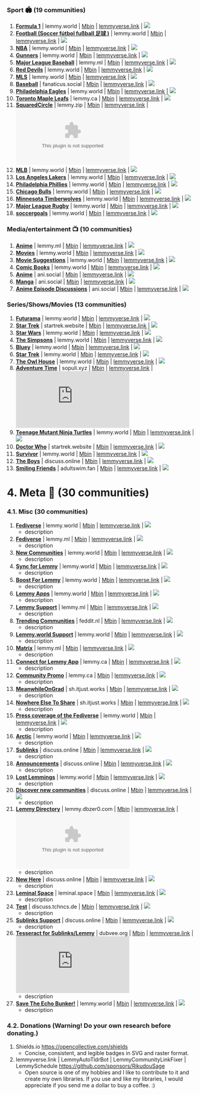 ### Sport 🏟️ (19 communities)
1. **[Formula 1](/c/formula1@lemmy.world)** | lemmy.world | [Mbin](/m/formula1@lemmy.world) | [lemmyverse.link](https://lemmyverse.link/c/formula1@lemmy.world) | ![](https://img.shields.io/lemmy/formula1@lemmy.world?style=flat&label=Subs&cacheSeconds=172800&color=pink)
2. **[Football (Soccer fútbol fußball 足球 )](/c/football@lemmy.world)** | lemmy.world | [Mbin](/m/football@lemmy.world) | [lemmyverse.link](https://lemmyverse.link/c/football@lemmy.world) | ![](https://img.shields.io/lemmy/football@lemmy.world?style=flat&label=Subs&cacheSeconds=172800&color=pink)
3. **[NBA](/c/nba@lemmy.world)** | lemmy.world | [Mbin](/m/nba@lemmy.world) | [lemmyverse.link](https://lemmyverse.link/c/nba@lemmy.world) | ![](https://img.shields.io/lemmy/nba@lemmy.world?style=flat&label=Subs&cacheSeconds=172800&color=pink)
4. **[Gunners](/c/gunners@lemmy.world)** | lemmy.world | [Mbin](/m/gunners@lemmy.world) | [lemmyverse.link](https://lemmyverse.link/c/gunners@lemmy.world) | ![](https://img.shields.io/lemmy/gunners@lemmy.world?style=flat&label=Subs&cacheSeconds=172800&color=pink)
5. **[Major League Baseball](/c/mlb@lemmy.ml)** | lemmy.ml | [Mbin](/m/mlb@lemmy.ml) | [lemmyverse.link](https://lemmyverse.link/c/mlb@lemmy.ml) | ![](https://img.shields.io/lemmy/mlb@lemmy.ml?style=flat&label=Subs&cacheSeconds=172800&color=pink)
6. **[Red Devils](/c/reddevils@lemmy.world)** | lemmy.world | [Mbin](/m/reddevils@lemmy.world) | [lemmyverse.link](https://lemmyverse.link/c/reddevils@lemmy.world) | ![](https://img.shields.io/lemmy/reddevils@lemmy.world?style=flat&label=Subs&cacheSeconds=172800&color=pink)
7. **[MLS](/c/mls@lemmy.world)** | lemmy.world | [Mbin](/m/mls@lemmy.world) | [lemmyverse.link](https://lemmyverse.link/c/mls@lemmy.world) | ![](https://img.shields.io/lemmy/mls@lemmy.world?style=flat&label=Subs&cacheSeconds=172800&color=pink)
8. **[Baseball](/c/baseball@fanaticus.social)** | fanaticus.social | [Mbin](/m/baseball@fanaticus.social) | [lemmyverse.link](https://lemmyverse.link/c/baseball@fanaticus.social) | ![](https://img.shields.io/lemmy/baseball@fanaticus.social?style=flat&label=Subs&cacheSeconds=172800&color=pink)
9. **[Philadelphia Eagles](/c/eagles@lemmy.world)** | lemmy.world | [Mbin](/m/eagles@lemmy.world) | [lemmyverse.link](https://lemmyverse.link/c/eagles@lemmy.world) | ![](https://img.shields.io/lemmy/eagles@lemmy.world?style=flat&label=Subs&cacheSeconds=172800&color=pink)
10. **[Toronto Maple Leafs](/c/leaf_nation@lemmy.ca)** | lemmy.ca | [Mbin](/m/leaf_nation@lemmy.ca) | [lemmyverse.link](https://lemmyverse.link/c/leaf_nation@lemmy.ca) | ![](https://img.shields.io/lemmy/leaf_nation@lemmy.ca?style=flat&label=Subs&cacheSeconds=172800&color=pink)
11. **[SquaredCircle](/c/squaredcircle@lemmy.zip)** | lemmy.zip | [Mbin](/m/squaredcircle@lemmy.zip) | [lemmyverse.link](https://lemmyverse.link/c/squaredcircle@lemmy.zip) | ![](https://img.shields.io/lemmy/squaredcircle@lemmy.zip?style=flat&label=Subs&cacheSeconds=172800&color=pink)
12. **[MLB](/c/mlb@lemmy.world)** | lemmy.world | [Mbin](/m/mlb@lemmy.world) | [lemmyverse.link](https://lemmyverse.link/c/mlb@lemmy.world) | ![](https://img.shields.io/lemmy/mlb@lemmy.world?style=flat&label=Subs&cacheSeconds=172800&color=pink)
13. **[Los Angeles Lakers](/c/lakers@lemmy.world)** | lemmy.world | [Mbin](/m/lakers@lemmy.world) | [lemmyverse.link](https://lemmyverse.link/c/lakers@lemmy.world) | ![](https://img.shields.io/lemmy/lakers@lemmy.world?style=flat&label=Subs&cacheSeconds=172800&color=pink)
14. **[Philadelphia Phillies](/c/phillies@lemmy.world)** | lemmy.world | [Mbin](/m/phillies@lemmy.world) | [lemmyverse.link](https://lemmyverse.link/c/phillies@lemmy.world) | ![](https://img.shields.io/lemmy/phillies@lemmy.world?style=flat&label=Subs&cacheSeconds=172800&color=pink)
15. **[Chicago Bulls](/c/chicagobulls@lemmy.world)** | lemmy.world | [Mbin](/m/chicagobulls@lemmy.world) | [lemmyverse.link](https://lemmyverse.link/c/chicagobulls@lemmy.world) | ![](https://img.shields.io/lemmy/chicagobulls@lemmy.world?style=flat&label=Subs&cacheSeconds=172800&color=pink)
16. **[Minnesota Timberwolves](/c/timberwolves@lemmy.world)** | lemmy.world | [Mbin](/m/timberwolves@lemmy.world) | [lemmyverse.link](https://lemmyverse.link/c/timberwolves@lemmy.world) | ![](https://img.shields.io/lemmy/timberwolves@lemmy.world?style=flat&label=Subs&cacheSeconds=172800&color=pink)
17. **[Major League Rugby](/c/usmlr@lemmy.world)** | lemmy.world | [Mbin](/m/usmlr@lemmy.world) | [lemmyverse.link](https://lemmyverse.link/c/usmlr@lemmy.world) | ![](https://img.shields.io/lemmy/usmlr@lemmy.world?style=flat&label=Subs&cacheSeconds=172800&color=pink)
18. **[soccergoals](/c/soccergoals@lemmy.world)** | lemmy.world | [Mbin](/m/soccergoals@lemmy.world) | [lemmyverse.link](https://lemmyverse.link/c/soccergoals@lemmy.world) | ![](https://img.shields.io/lemmy/soccergoals@lemmy.world?style=flat&label=Subs&cacheSeconds=172800&color=pink)



### Media/entertainment 📺 (10 communities)
1. **[Anime](/c/anime@lemmy.ml)** | lemmy.ml | [Mbin](/m/anime@lemmy.ml) | [lemmyverse.link](https://lemmyverse.link/c/anime@lemmy.ml) | ![](https://img.shields.io/lemmy/anime@lemmy.ml?style=flat&label=Subs&cacheSeconds=172800&color=pink)
2. **[Movies](/c/movies@lemmy.world)** | lemmy.world | [Mbin](/m/movies@lemmy.world) | [lemmyverse.link](https://lemmyverse.link/c/movies@lemmy.world) | ![](https://img.shields.io/lemmy/movies@lemmy.world?style=flat&label=Subs&cacheSeconds=172800&color=pink)
3. **[Movie Suggestions](/c/moviesuggestions@lemmy.world)** | lemmy.world | [Mbin](/m/moviesuggestions@lemmy.world) | [lemmyverse.link](https://lemmyverse.link/c/moviesuggestions@lemmy.world) | ![](https://img.shields.io/lemmy/moviesuggestions@lemmy.world?style=flat&label=Subs&cacheSeconds=172800&color=pink)
4. **[Comic Books](/c/comicbooks@lemmy.world)** | lemmy.world | [Mbin](/m/comicbooks@lemmy.world) | [lemmyverse.link](https://lemmyverse.link/c/comicbooks@lemmy.world) | ![](https://img.shields.io/lemmy/comicbooks@lemmy.world?style=flat&label=Subs&cacheSeconds=172800&color=pink)
5. **[Anime](/c/anime@ani.social)** | ani.social | [Mbin](/m/anime@ani.social) | [lemmyverse.link](https://lemmyverse.link/c/anime@ani.social) | ![](https://img.shields.io/lemmy/anime@ani.social?style=flat&label=Subs&cacheSeconds=172800&color=pink)
6. **[Manga](/c/manga@ani.social)** | ani.social | [Mbin](/m/manga@ani.social) | [lemmyverse.link](https://lemmyverse.link/c/manga@ani.social) | ![](https://img.shields.io/lemmy/manga@ani.social?style=flat&label=Subs&cacheSeconds=172800&color=pink)
7. **[Anime Episode Discussions](/c/episode_discussion@ani.social)** | ani.social | [Mbin](/m/episode_discussion@ani.social) | [lemmyverse.link](https://lemmyverse.link/c/episode_discussion@ani.social) | ![](https://img.shields.io/lemmy/episode_discussion@ani.social?style=flat&label=Subs&cacheSeconds=172800&color=pink)


### Series/Shows/Movies (13 communities)
1. **[Futurama](/c/futurama@lemmy.world)** | lemmy.world | [Mbin](/m/futurama@lemmy.world) | [lemmyverse.link](https://lemmyverse.link/c/futurama@lemmy.world) | ![](https://img.shields.io/lemmy/futurama@lemmy.world?style=flat&label=Subs&cacheSeconds=172800&color=pink)
2. **[Star Trek](/c/startrek@startrek.website)** | startrek.website | [Mbin](/m/startrek@startrek.website) | [lemmyverse.link](https://lemmyverse.link/c/startrek@startrek.website) | ![](https://img.shields.io/lemmy/startrek@startrek.website?style=flat&label=Subs&cacheSeconds=172800&color=pink)
3. **[Star Wars](/c/star_wars@lemmy.world)** | lemmy.world | [Mbin](/m/star_wars@lemmy.world) | [lemmyverse.link](https://lemmyverse.link/c/star_wars@lemmy.world) | ![](https://img.shields.io/lemmy/star_wars@lemmy.world?style=flat&label=Subs&cacheSeconds=172800&color=pink)
4. **[The Simpsons](/c/thesimpsons@lemmy.world)** | lemmy.world | [Mbin](/m/thesimpsons@lemmy.world) | [lemmyverse.link](https://lemmyverse.link/c/thesimpsons@lemmy.world) | ![](https://img.shields.io/lemmy/thesimpsons@lemmy.world?style=flat&label=Subs&cacheSeconds=172800&color=pink)
5. **[Bluey](/c/bluey@lemmy.world)** | lemmy.world | [Mbin](/m/bluey@lemmy.world) | [lemmyverse.link](https://lemmyverse.link/c/bluey@lemmy.world) | ![](https://img.shields.io/lemmy/bluey@lemmy.world?style=flat&label=Subs&cacheSeconds=172800&color=pink)
6. **[Star Trek](/c/startrek@lemmy.world)** | lemmy.world | [Mbin](/m/startrek@lemmy.world) | [lemmyverse.link](https://lemmyverse.link/c/startrek@lemmy.world) | ![](https://img.shields.io/lemmy/startrek@lemmy.world?style=flat&label=Subs&cacheSeconds=172800&color=pink)
7. **[The Owl House](/c/theowlhouse@lemmy.world)** | lemmy.world | [Mbin](/m/theowlhouse@lemmy.world) | [lemmyverse.link](https://lemmyverse.link/c/theowlhouse@lemmy.world) | ![](https://img.shields.io/lemmy/theowlhouse@lemmy.world?style=flat&label=Subs&cacheSeconds=172800&color=pink)
8. **[Adventure Time](/c/adventuretime@sopuli.xyz)** | sopuli.xyz | [Mbin](/m/adventuretime@sopuli.xyz) | [lemmyverse.link](https://lemmyverse.link/c/adventuretime@sopuli.xyz) | ![](https://img.shields.io/lemmy/adventuretime@sopuli.xyz?style=flat&label=Subs&cacheSeconds=172800&color=pink)
9. **[Teenage Mutant Ninja Turtles](/c/tmnt@lemmy.world)** | lemmy.world | [Mbin](/m/tmnt@lemmy.world) | [lemmyverse.link](https://lemmyverse.link/c/tmnt@lemmy.world) | ![](https://img.shields.io/lemmy/tmnt@lemmy.world?style=flat&label=Subs&cacheSeconds=172800&color=pink)
10. **[Doctor Who](/c/doctorwho@startrek.website)** | startrek.website | [Mbin](/m/doctorwho@startrek.website) | [lemmyverse.link](https://lemmyverse.link/c/doctorwho@startrek.website) | ![](https://img.shields.io/lemmy/doctorwho@startrek.website?style=flat&label=Subs&cacheSeconds=172800&color=pink)
11. **[Survivor](/c/survivor@lemmy.world)** | lemmy.world | [Mbin](/m/survivor@lemmy.world) | [lemmyverse.link](https://lemmyverse.link/c/survivor@lemmy.world) | ![](https://img.shields.io/lemmy/survivor@lemmy.world?style=flat&label=Subs&cacheSeconds=172800&color=pink)
12. **[The Boys](/c/theboys@discuss.online)** | discuss.online | [Mbin](/m/theboys@discuss.online) | [lemmyverse.link](https://lemmyverse.link/c/theboys@discuss.online) | ![](https://img.shields.io/lemmy/theboys@discuss.online?style=flat&label=Subs&cacheSeconds=172800&color=pink)
13. **[Smiling Friends](/c/smilingfriends@adultswim.fan)** | adultswim.fan | [Mbin](/m/smilingfriends@adultswim.fan) | [lemmyverse.link](https://lemmyverse.link/c/smilingfriends@adultswim.fan) | ![](https://img.shields.io/lemmy/smilingfriends@adultswim.fan?style=flat&label=Subs&cacheSeconds=172800&color=pink)


# 4. Meta 🧵 (30 communities)
### 4.1. Misc (30 communities)
1. **[Fediverse](/c/fediverse@lemmy.world)** | lemmy.world | [Mbin](/m/fediverse@lemmy.world) | [lemmyverse.link](https://lemmyverse.link/c/fediverse@lemmy.world) | ![](https://img.shields.io/lemmy/fediverse@lemmy.world?style=flat&label=Subs&cacheSeconds=172800&color=pink)
	- description
2. **[Fediverse](/c/fediverse@lemmy.ml)** | lemmy.ml | [Mbin](/m/fediverse@lemmy.ml) | [lemmyverse.link](https://lemmyverse.link/c/fediverse@lemmy.ml) | ![](https://img.shields.io/lemmy/fediverse@lemmy.ml?style=flat&label=Subs&cacheSeconds=172800&color=pink)
	- description
3. **[New Communities](/c/newcommunities@lemmy.world)** | lemmy.world | [Mbin](/m/newcommunities@lemmy.world) | [lemmyverse.link](https://lemmyverse.link/c/newcommunities@lemmy.world) | ![](https://img.shields.io/lemmy/newcommunities@lemmy.world?style=flat&label=Subs&cacheSeconds=172800&color=pink)
	- description
4. **[Sync for Lemmy](/c/syncforlemmy@lemmy.world)** | lemmy.world | [Mbin](/m/syncforlemmy@lemmy.world) | [lemmyverse.link](https://lemmyverse.link/c/syncforlemmy@lemmy.world) | ![](https://img.shields.io/lemmy/syncforlemmy@lemmy.world?style=flat&label=Subs&cacheSeconds=172800&color=pink)
	- description
5. **[Boost For Lemmy](/c/boostforlemmy@lemmy.world)** | lemmy.world | [Mbin](/m/boostforlemmy@lemmy.world) | [lemmyverse.link](https://lemmyverse.link/c/boostforlemmy@lemmy.world) | ![](https://img.shields.io/lemmy/boostforlemmy@lemmy.world?style=flat&label=Subs&cacheSeconds=172800&color=pink)
	- description
6. **[Lemmy Apps](/c/lemmyapps@lemmy.world)** | lemmy.world | [Mbin](/m/lemmyapps@lemmy.world) | [lemmyverse.link](https://lemmyverse.link/c/lemmyapps@lemmy.world) | ![](https://img.shields.io/lemmy/lemmyapps@lemmy.world?style=flat&label=Subs&cacheSeconds=172800&color=pink)
	- description
7. **[Lemmy Support](/c/lemmy_support@lemmy.ml)** | lemmy.ml | [Mbin](/m/lemmy_support@lemmy.ml) | [lemmyverse.link](https://lemmyverse.link/c/lemmy_support@lemmy.ml) | ![](https://img.shields.io/lemmy/lemmy_support@lemmy.ml?style=flat&label=Subs&cacheSeconds=172800&color=pink)
	- description
8. **[Trending Communities](/c/trendingcommunities@feddit.nl)** | feddit.nl | [Mbin](/m/trendingcommunities@feddit.nl) | [lemmyverse.link](https://lemmyverse.link/c/trendingcommunities@feddit.nl) | ![](https://img.shields.io/lemmy/trendingcommunities@feddit.nl?style=flat&label=Subs&cacheSeconds=172800&color=pink)
	- description
9. **[Lemmy.world Support](/c/support@lemmy.world)** | lemmy.world | [Mbin](/m/support@lemmy.world) | [lemmyverse.link](https://lemmyverse.link/c/support@lemmy.world) | ![](https://img.shields.io/lemmy/support@lemmy.world?style=flat&label=Subs&cacheSeconds=172800&color=pink)
	- description
10. **[Matrix](/c/matrix@lemmy.ml)** | lemmy.ml | [Mbin](/m/matrix@lemmy.ml) | [lemmyverse.link](https://lemmyverse.link/c/matrix@lemmy.ml) | ![](https://img.shields.io/lemmy/matrix@lemmy.ml?style=flat&label=Subs&cacheSeconds=172800&color=pink)
	- description
11. **[Connect for Lemmy App](/c/lemmyconnect@lemmy.ca)** | lemmy.ca | [Mbin](/m/lemmyconnect@lemmy.ca) | [lemmyverse.link](https://lemmyverse.link/c/lemmyconnect@lemmy.ca) | ![](https://img.shields.io/lemmy/lemmyconnect@lemmy.ca?style=flat&label=Subs&cacheSeconds=172800&color=pink)
	- description
12. **[Community Promo](/c/communitypromo@lemmy.ca)** | lemmy.ca | [Mbin](/m/communitypromo@lemmy.ca) | [lemmyverse.link](https://lemmyverse.link/c/communitypromo@lemmy.ca) | ![](https://img.shields.io/lemmy/communitypromo@lemmy.ca?style=flat&label=Subs&cacheSeconds=172800&color=pink)
	- description
13. **[MeanwhileOnGrad](/c/meanwhileongrad@sh.itjust.works)** | sh.itjust.works | [Mbin](/m/meanwhileongrad@sh.itjust.works) | [lemmyverse.link](https://lemmyverse.link/c/meanwhileongrad@sh.itjust.works) | ![](https://img.shields.io/lemmy/meanwhileongrad@sh.itjust.works?style=flat&label=Subs&cacheSeconds=172800&color=pink)
	- description
14. **[Nowhere Else To Share](/c/nowhereelsetoshare@sh.itjust.works)** | sh.itjust.works | [Mbin](/m/nowhereelsetoshare@sh.itjust.works) | [lemmyverse.link](https://lemmyverse.link/c/nowhereelsetoshare@sh.itjust.works) | ![](https://img.shields.io/lemmy/nowhereelsetoshare@sh.itjust.works?style=flat&label=Subs&cacheSeconds=172800&color=pink)
	- description
15. **[Press coverage of the Fediverse](/c/fediverse_press@lemmy.world)** | lemmy.world | [Mbin](/m/fediverse_press@lemmy.world) | [lemmyverse.link](https://lemmyverse.link/c/fediverse_press@lemmy.world) | ![](https://img.shields.io/lemmy/fediverse_press@lemmy.world?style=flat&label=Subs&cacheSeconds=172800&color=pink)
	- description
16. **[Arctic](/c/arctic@lemmy.world)** | lemmy.world | [Mbin](/m/arctic@lemmy.world) | [lemmyverse.link](https://lemmyverse.link/c/arctic@lemmy.world) | ![](https://img.shields.io/lemmy/arctic@lemmy.world?style=flat&label=Subs&cacheSeconds=172800&color=pink)
	- description
17. **[Sublinks](/c/sublinks@discuss.online)** | discuss.online | [Mbin](/m/sublinks@discuss.online) | [lemmyverse.link](https://lemmyverse.link/c/sublinks@discuss.online) | ![](https://img.shields.io/lemmy/sublinks@discuss.online?style=flat&label=Subs&cacheSeconds=172800&color=pink)
	- description
18. **[Announcements](/c/announcements@discuss.online)** | discuss.online | [Mbin](/m/announcements@discuss.online) | [lemmyverse.link](https://lemmyverse.link/c/announcements@discuss.online) | ![](https://img.shields.io/lemmy/announcements@discuss.online?style=flat&label=Subs&cacheSeconds=172800&color=pink)
	- description
19. **[Lost Lemmings](/c/lostlemmys@lemmy.world)** | lemmy.world | [Mbin](/m/lostlemmys@lemmy.world) | [lemmyverse.link](https://lemmyverse.link/c/lostlemmys@lemmy.world) | ![](https://img.shields.io/lemmy/lostlemmys@lemmy.world?style=flat&label=Subs&cacheSeconds=172800&color=pink)
	- description
20. **[Discover new communities](/c/newcommunities@discuss.online)** | discuss.online | [Mbin](/m/newcommunities@discuss.online) | [lemmyverse.link](https://lemmyverse.link/c/newcommunities@discuss.online) | ![](https://img.shields.io/lemmy/newcommunities@discuss.online?style=flat&label=Subs&cacheSeconds=172800&color=pink)
	- description
21. **[Lemmy Directory](/c/lemmydirectory@lemmy.dbzer0.com)** | lemmy.dbzer0.com | [Mbin](/m/lemmydirectory@lemmy.dbzer0.com) | [lemmyverse.link](https://lemmyverse.link/c/lemmydirectory@lemmy.dbzer0.com) | ![](https://img.shields.io/lemmy/lemmydirectory@lemmy.dbzer0.com?style=flat&label=Subs&cacheSeconds=172800&color=pink)
	- description
22. **[New Here](/c/new_here@discuss.online)** | discuss.online | [Mbin](/m/new_here@discuss.online) | [lemmyverse.link](https://lemmyverse.link/c/new_here@discuss.online) | ![](https://img.shields.io/lemmy/new_here@discuss.online?style=flat&label=Subs&cacheSeconds=172800&color=pink)
	- description
23. **[Leminal Space](/c/leminalspace@leminal.space)** | leminal.space | [Mbin](/m/leminalspace@leminal.space) | [lemmyverse.link](https://lemmyverse.link/c/leminalspace@leminal.space) | ![](https://img.shields.io/lemmy/leminalspace@leminal.space?style=flat&label=Subs&cacheSeconds=172800&color=pink)
	- description
24. **[Test](/c/test@discuss.tchncs.de)** | discuss.tchncs.de | [Mbin](/m/test@discuss.tchncs.de) | [lemmyverse.link](https://lemmyverse.link/c/test@discuss.tchncs.de) | ![](https://img.shields.io/lemmy/test@discuss.tchncs.de?style=flat&label=Subs&cacheSeconds=172800&color=pink)
	- description
25. **[Sublinks Support](/c/sublinks_support@discuss.online)** | discuss.online | [Mbin](/m/sublinks_support@discuss.online) | [lemmyverse.link](https://lemmyverse.link/c/sublinks_support@discuss.online) | ![](https://img.shields.io/lemmy/sublinks_support@discuss.online?style=flat&label=Subs&cacheSeconds=172800&color=pink)
	- description
26. **[Tesseract for Sublinks/Lemmy](/c/tesseract@dubvee.org)** | dubvee.org | [Mbin](/m/tesseract@dubvee.org) | [lemmyverse.link](https://lemmyverse.link/c/tesseract@dubvee.org) | ![](https://img.shields.io/lemmy/tesseract@dubvee.org?style=flat&label=Subs&cacheSeconds=172800&color=pink)
	- description
27. **[Save The Echo Bunker!](/c/savetheechobunker@lemmy.world)** | lemmy.world | [Mbin](/m/savetheechobunker@lemmy.world) | [lemmyverse.link](https://lemmyverse.link/c/savetheechobunker@lemmy.world) | ![](https://img.shields.io/lemmy/savetheechobunker@lemmy.world?style=flat&label=Subs&cacheSeconds=172800&color=pink)
	- description
### 4.2. Donations (Warning! Do your own research before donating.)
1. Shields.io https://opencollective.com/shields
	- Concise, consistent, and legible badges in SVG and raster format.
2. lemmyverse.link | LemmyAutoTldrBot | LemmyCommunityLinkFixer | LemmySchedule https://github.com/sponsors/RikudouSage
	- Open source is one of my hobbies and I like to contribute to it and create my own libraries. If you use and like my libraries, I would appreciate if you send me a dollar to buy a coffee. :)
